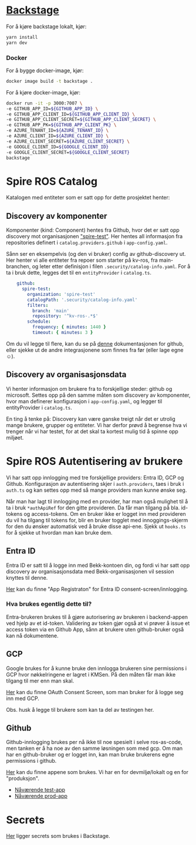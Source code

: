 # [Backstage](https://backstage.io)

For å kjøre backstage lokalt, kjør:

```sh
yarn install
yarn dev
```

### Docker

For å bygge docker-image, kjør:

```sh
docker image build -t backstage .
```

For å kjøre docker-image, kjør:

```sh
docker run -it -p 3000:7007 \
-e GITHUB_APP_ID=${GITHUB_APP_ID} \
-e GITHUB_APP_CLIENT_ID=${GITHUB_APP_CLIENT_ID} \
-e GITHUB_APP_CLIENT_SECRET=${GITHUB_APP_CLIENT_SECRET} \
-e GITHUB_APP_PK=${GITHUB_APP_CLIENT_PK} \
-e AZURE_TENANT_ID=${AZURE_TENANT_ID} \
-e AZURE_CLIENT_ID=${AZURE_CLIENT_ID} \
-e AZURE_CLIENT_SECRET=${AZURE_CLIENT_SECRET} \ 
-e GOOGLE_CLIENT_ID=${GOOGLE_CLIENT_ID}
-e GOOGLE_CLIENT_SECRET=${GOOGLE_CLIENT_SECRET}
backstage
```

# Spire ROS Catalog

Katalogen med entiteter som er satt opp for dette prosjektet henter:

## Discovery av komponenter

Komponenter (kind: Component) hentes fra Github, hvor det er satt opp discovery mot
organisasjonen ["spire-test"](https://github.com/spire-test). Her hentes all informasjon fra repositories definert
i ```catalog.providers.github``` i ```app-config.yaml```.

Sånn ser en eksempelvis (og den vi bruker) config av github-discovery ut. Her henter vi alle entiteter fra repoer som
starter på kv-ros, fra main-branchen, og leter etter definisjon i filen ```.security/catalog-info.yaml```.
For å ta i bruk dette, legges det til en ``entityProvider`` i ```catalog.ts```.

```yaml
    github:
      spire-test:
        organization: 'spire-test'
        catalogPath: '.security/catalog-info.yaml'
        filters:
          branch: 'main'
          repository: '^kv-ros-.*$'
        schedule:
          frequency: { minutes: 1440 }
          timeout: { minutes: 3 }
```

Om du vil legge til flere, kan du se på [denne](https://backstage.io/docs/integrations/github/discovery) dokumentasjonen
for github, eller sjekke ut de andre integrasjonene som finnes fra før (eller lage egne ☺️).

## Discovery av organisasjonsdata

Vi henter informasjon om brukere fra to forskjellige steder: github og microsoft.
Settes opp på den samme måten som discovery av komponenter, hvor man definerer konfigurasjon i ```app-config.yaml```, og
legger til entityProvider i ```catalog.ts```.

En ting å tenke på: Discovery kan være ganske treigt når det er utrolig mange brukere, grupper og entiteter. Vi har
derfor prøvd å begrense hva vi trenger når vi har testet, for at det skal ta kortest mulig tid å spinne opp miljøet.

# Spire ROS Autentisering av brukere

Vi har satt opp innlogging med tre forskjellige providers: Entra ID, GCP og Github.
Konfigurasjon av autentisering skjer i ```auth.providers```, taes i bruk i ```auth.ts``` og kan settes opp med så mange
providers man kunne ønske seg.

Når man har lagt til innlogging med en provider, har man også mulighet til å ta i bruk ```*authApiRef``` for den gitte
provideren. Da får man tilgang på bla. id-tokens og access-tokens. Om en bruker ikke er logget inn med provideren du vil
ha tilgang til tokens for, blir en bruker togglet med innoggings-skjerm for den du ønsker automatisk ved å bruke disse
api-ene. Sjekk ut ```hooks.ts``` for å sjekke ut hvordan man kan bruke dem.

## Entra ID

Entra ID er satt til å logge inn med Bekk-kontoen din, og fordi vi har satt opp discovery av organisasjonsdata med
Bekk-organisasjonen vil session knyttes til denne.

[Her](https://portal.azure.com/#view/Microsoft_AAD_RegisteredApps/ApplicationMenuBlade/~/Overview/appId/4db9a5d4-74c3-4c7e-bd71-1029f96a099c/isMSAApp~/false)
kan du finne "App Registraton" for Entra ID consent-screen/innlogging.

### Hva brukes egentlig dette til?

Entra-brukeren brukes til å gjøre autorisering av brukeren i backend-appen ved hjelp av et id-token.
Validering av token gjør også at vi prøver å issue et access token via en Github App, sånn at brukere uten github-bruker
også kan nå dokumentene.

## GCP

Google brukes for å kunne bruke den innlogga brukeren sine permissions i GCP hvor nøkkelringene er lagret i KMSen. På
den måten får man ikke tilgang til mer enn man skal.

[Her](https://console.cloud.google.com/apis/credentials/consent?referrer=search&project=spire-ros-5lmr) kan du finne
OAuth Consent Screen, som man bruker for å logge seg inn med GCP.

Obs. husk å legge til brukere som kan ta del av testingen her.

## Github

Github-innlogging brukes per nå ikke til noe spesielt i selve ros-as-code, men tanken er å ha noe av den samme løsningen
som med gcp. Om man har en github-bruker og er logget inn, kan man bruke brukerens egne permissions i github.

[Her](https://github.com/organizations/spire-test/settings/installations) kan du finne appene som brukes. Vi har en for
devmiljø/lokalt og en for "produksjon".

- [Nåværende test-app](https://github.com/organizations/spire-test/settings/apps/backstage-ros)
- [Nåværende prod-app](https://github.com/organizations/spire-test/settings/apps/backstage-testis)

# Secrets

[Her](https://console.cloud.google.com/security/secret-manager?project=spire-ros-5lmr) ligger secrets som brukes i
Backstage. 